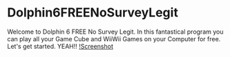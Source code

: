 # Dolphin6FREENoSurveyLegit

Welcome to Dolphin 6 FREE No Survey Legit.
In this fantastical program you can play all your Game Cube and WiiWii Games on your Computer for free. Let's get started. YEAH!!
[!Screenshot](https://user-images.githubusercontent.com/83787150/163279278-66d1d671-4b1f-4899-aae1-c75a65d21c0b.png)
